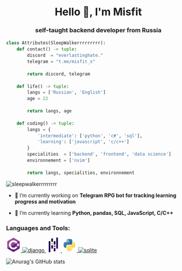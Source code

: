 <h1 align="center">Hello 👋, I'm Misfit</h1>
<h3 align="center">self-taught backend developer from Russia</h3>

```python
class Attributes(SleepWalkerrrrrrrrr):
	def contact() -> tuple:
	    discord  = "everlastinghate."
	    telegram = "t.me/misfit_s"
	    
	    return discord, telegram
	
	def life() -> tuple:
		langs = ['Russian', 'English']
		age = 22
		
		return langs, age
	
	def coding() -> tuple:
		langs = {
			'intermediate': ['python', 'c#', 'sql'],
			'learning': ['javascript', 'c/c++']
		}
		specialities  = ['backend', 'frontend', 'data science']
		environnement = ['nvim']
		
		return langs, specialities, environnement

```

<p align="left"> <img src="https://komarev.com/ghpvc/?username=sleepwalkerrrrrrrrr&label=Profile%20views&color=21231f&style=flat" alt="sleepwalkerrrrrrrrr" /> </p>

- 🔭 I’m currently working on **Telegram RPG bot for tracking learning progress and motivation**

- 🌱 I’m currently learning **Python, pandas, SQL, JavaScript, C/C++**

<h3 align="left">Languages and Tools:</h3>
<p align="left"> <a href="https://www.w3schools.com/cs/" target="_blank" rel="noreferrer"> <img src="https://raw.githubusercontent.com/devicons/devicon/master/icons/csharp/csharp-original.svg" alt="csharp" width="40" height="40"/> </a> <a href="https://www.djangoproject.com/" target="_blank" rel="noreferrer"> <img src="https://cdn.worldvectorlogo.com/logos/django.svg" alt="django" width="40" height="40"/> </a> <a href="https://pandas.pydata.org/" target="_blank" rel="noreferrer"> <img src="https://raw.githubusercontent.com/devicons/devicon/2ae2a900d2f041da66e950e4d48052658d850630/icons/pandas/pandas-original.svg" alt="pandas" width="40" height="40"/> </a> <a href="https://www.python.org" target="_blank" rel="noreferrer"> <img src="https://raw.githubusercontent.com/devicons/devicon/master/icons/python/python-original.svg" alt="python" width="40" height="40"/> </a> <a href="https://www.sqlite.org/" target="_blank" rel="noreferrer"> <img src="https://www.vectorlogo.zone/logos/sqlite/sqlite-icon.svg" alt="sqlite" width="40" height="40"/> </a> </p>

![Anurag's GitHub stats](https://github-readme-stats.vercel.app/api?username=Misfit-s&show_icons=true&theme=onedark)
